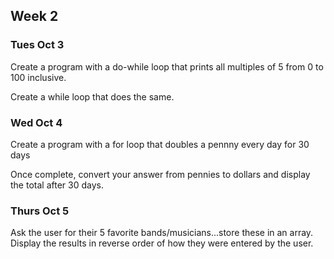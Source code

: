 ## Week 2


### Tues Oct 3

Create a program with a do-while loop that prints all multiples of 5 from 0 to 100 inclusive.

Create a while loop that does the same. 
  

### Wed Oct 4

Create a program with a for loop that doubles a pennny every day for 30 days

Once complete, convert your answer from pennies to dollars and display the total after 30 days.

### Thurs Oct 5

Ask the user for their 5 favorite bands/musicians...store these in an array. Display the results in reverse order of how they were entered by the user.



  
 

<!---
this is a comment
-->
